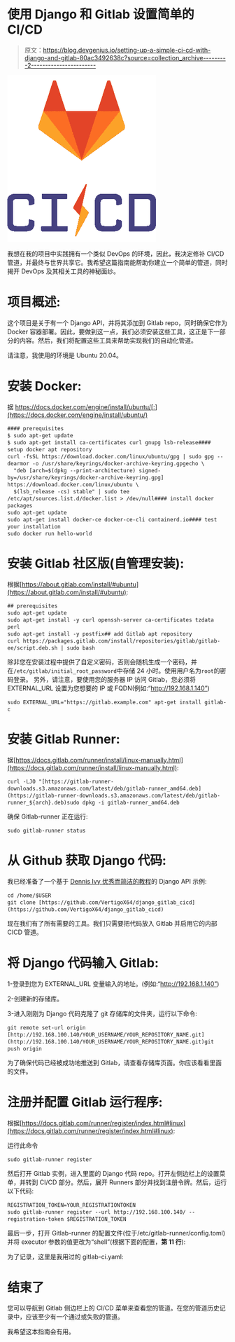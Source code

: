 # 使用 Django 和 Gitlab 设置简单的 CI/CD

> 原文：<https://blog.devgenius.io/setting-up-a-simple-ci-cd-with-django-and-gitlab-80ac3492638c?source=collection_archive---------2----------------------->

![](img/b053a27089d4b781702fb6d8cfe0a612.png)

我想在我的项目中实践拥有一个类似 DevOps 的环境，因此，我决定修补 CI/CD 管道，并最终与世界共享它。我希望这篇指南能帮助你建立一个简单的管道，同时揭开 DevOps 及其相关工具的神秘面纱。

# **项目概述:**

这个项目是关于有一个 Django API，并将其添加到 Gitlab repo，同时确保它作为 Docker 容器部署。因此，要做到这一点，我们必须安装这些工具，这正是下一部分的内容。然后，我们将配置这些工具来帮助实现我们的自动化管道。

请注意，我使用的环境是 Ubuntu 20.04。

# 安装 Docker:

据 https://docs.docker.com/engine/install/ubuntu/[:](https://docs.docker.com/engine/install/ubuntu/)

```
#### prerequisites
$ sudo apt-get update
$ sudo apt-get install ca-certificates curl gnupg lsb-release#### setup docker apt repository
curl -fsSL https://download.docker.com/linux/ubuntu/gpg | sudo gpg --dearmor -o /usr/share/keyrings/docker-archive-keyring.gpgecho \
  "deb [arch=$(dpkg --print-architecture) signed-by=/usr/share/keyrings/docker-archive-keyring.gpg] https://download.docker.com/linux/ubuntu \
  $(lsb_release -cs) stable" | sudo tee /etc/apt/sources.list.d/docker.list > /dev/null#### install docker packages
sudo apt-get update
sudo apt-get install docker-ce docker-ce-cli containerd.io#### test your installation
sudo docker run hello-world
```

# 安装 Gitlab 社区版(自管理安装):

根据[https://about.gitlab.com/install/#ubuntu](https://about.gitlab.com/install/#ubuntu):

```
## prerequisites
sudo apt-get update
sudo apt-get install -y curl openssh-server ca-certificates tzdata perl 
sudo apt-get install -y postfix## add Gitlab apt repository 
curl https://packages.gitlab.com/install/repositories/gitlab/gitlab-ee/script.deb.sh | sudo bash
```

除非您在安装过程中提供了自定义密码，否则会随机生成一个密码，并在`/etc/gitlab/initial_root_password`中存储 24 小时。使用用户名为`root`的密码登录。
另外，请注意，要使用您的服务器 IP 访问 Gitlab，您必须将 EXTERNAL_URL 设置为您想要的 IP 或 FQDN(例如:“http://192.168.1.140”)

```
sudo EXTERNAL_URL="https://gitlab.example.com" apt-get install gitlab-c
```

# 安装 Gitlab Runner:

据[https://docs.gitlab.com/runner/install/linux-manually.html](https://docs.gitlab.com/runner/install/linux-manually.html):

```
curl -LJO "[https://gitlab-runner-downloads.s3.amazonaws.com/latest/deb/gitlab-runner_amd64.deb](https://gitlab-runner-downloads.s3.amazonaws.com/latest/deb/gitlab-runner_${arch}.deb)sudo dpkg -i gitlab-runner_amd64.deb
```

确保 Gitlab-runner 正在运行:

```
sudo gitlab-runner status
```

# 从 Github 获取 Django 代码:

我已经准备了一个基于 [Dennis Ivy 优秀而简洁的教程](https://www.youtube.com/watch?v=cJveiktaOSQ&list=PLYynv4DCCc8er26ZPaXOfCUMpqIwJGV71&index=35&t=422s)的 Django API 示例:

```
cd /home/$USER
git clone [https://github.com/VertigoX64/django_gitlab_cicd](https://github.com/VertigoX64/django_gitlab_cicd)
```

现在我们有了所有需要的工具。我们只需要把代码放入 Gitlab 并启用它的内部 CICD 管道。

# 将 Django 代码输入 Gitlab:

1-登录到您为 EXTERNAL_URL 变量输入的地址。(例如:“http://192.168.1.140”)

2-创建新的存储库。

3-进入刚刚为 Django 代码克隆了 git 存储库的文件夹，运行以下命令:

```
git remote set-url origin [http://192.168.100.140/YOUR_USERNAME/YOUR_REPOSITORY_NAME.git](http://192.168.100.140/YOUR_USERNAME/YOUR_REPOSITORY_NAME.git)git push origin
```

为了确保代码已经被成功地推送到 Gitlab，请查看存储库页面。你应该看看里面的文件。

# 注册并配置 Gitlab 运行程序:

根据[https://docs.gitlab.com/runner/register/index.html#linux](https://docs.gitlab.com/runner/register/index.html#linux):

运行此命令

```
sudo gitlab-runner register
```

然后打开 Gitlab 实例，进入里面的 Django 代码 repo。打开左侧边栏上的设置菜单，并转到 CI/CD 部分。然后，展开 Runners 部分并找到注册令牌。然后，运行以下代码:

```
REGISTRATION_TOKEN=YOUR_REGISTRATIONTOKEN
sudo gitlab-runner register --url http://192.168.100.140/ --registration-token $REGISTRATION_TOKEN
```

最后一步，打开 Gitlab-runner 的配置文件(位于/etc/gitlab-runner/config.toml)并将 executor 参数的值更改为“shell”(根据下面的配置，**第 11 行**):

为了记录，这里是我用过的 gitlab-ci.yaml:

# 结束了

您可以导航到 Gitlab 侧边栏上的 CI/CD 菜单来查看您的管道。在您的管道历史记录中，应该至少有一个通过或失败的管道。

我希望这本指南会有用。